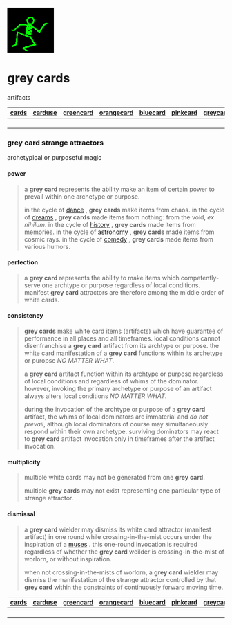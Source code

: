 ![dancer](assets/dancer.gif)

# grey cards

artifacts

|  [cards](cards.md)  |  [carduse](carduse.md)  |  [greencard](greencard.md)  |  [orangecard](orangecard.md)  |  [bluecard](bluecard.md)  |  [pinkcard](pinkcard.md)  |  [greycard](greycard.md)  |  [mintcard](mintcard.md)  |  [goldcard](goldcard.md)  |  [yellowcard](yellowcard.md)  | 
| ------------------- | ----------------------- | --------------------------- | ----------------------------- | ------------------------- | ------------------------- | ------------------------- | ------------------------- | ------------------------- | ----------------------------- | 
| &nbsp;              | &nbsp;                  | &nbsp;                      | &nbsp;                        | &nbsp;                    | &nbsp;                    | &nbsp;                    | &nbsp;                    | &nbsp;                    | &nbsp;                        | 

### grey card strange attractors

archetypical or purposeful magic

#### 

#### power
>
>  a **grey card** represents the ability make an item of certain power to prevail within one archetype or purpose. 
>
>  in the cycle of  [dance](dance.md) , **grey cards** make items from chaos. in the cycle of  [dreams](dreams.md) , **grey cards** made items from nothing: from the void, *ex nihilum*. in the cycle of  [history](history.md) , **grey cards** made items from memories. in the cycle of  [astronomy](astronomy.md) , **grey cards** made items from cosmic rays. in the cycle of  [comedy](comedy.md) , **grey cards** made items from various humors.

#### 

#### perfection
>
>  a **grey card** represents the ability to make items which competently-serve one archtype or purpose regardless of local conditions. manifest **grey card** attractors are therefore among the middle order of white cards.

#### 

#### consistency
>
>  **grey cards** make white card items (artifacts) which have guarantee of performance in all places and all timeframes. local conditions cannot disenfranchise a **grey card** artifact from its archtype or purpose. the white card manifestation of a **grey card** functions within its archetype or puropse *NO MATTER WHAT*. 
>
>  a **grey card** artifact function within its archtype or purpose regardless of local conditions and regardless of whims of the dominator. however, invoking the primary archetype or purpose of an artifact always alters local conditions *NO MATTER WHAT*.
>
>  during the invocation of the archtype or purpose of a **grey card** artifact, the whims of local dominators are immaterial and *do not prevail*, although local dominators of course may simultaneously respond within their own archetype. surviving dominators may react to **grey card** artifact invocation only in timeframes after the artifact invocation.

#### 

#### multiplicity
>
>  multiple white cards may not be generated from one **grey card**.
>
>  multiple **grey cards** may not exist representing one particular type of strange attractor. 

#### 

#### dismissal
>
>  a **grey card** wielder may dismiss its white card attractor (manifest artifact) in one round while crossing-in-the-mist occurs under the inspiration of a  [muses](muses.md) . this one-round invocation is required regardless of whether the **grey card** weilder is crossing-in-the-mist of worlorn, or without inspiration.
>
>  when not crossing-in-the-mists of worlorn, a **grey card** wielder may dismiss the manifestation of the strange attractor controlled by that **grey card** within the constraints of continuously forward moving time.

|  [cards](cards.md)  |  [carduse](carduse.md)  |  [greencard](greencard.md)  |  [orangecard](orangecard.md)  |  [bluecard](bluecard.md)  |  [pinkcard](pinkcard.md)  |  [greycard](greycard.md)  |  [mintcard](mintcard.md)  |  [goldcard](goldcard.md)  |  [yellowcard](yellowcard.md)  | 
| ------------------- | ----------------------- | --------------------------- | ----------------------------- | ------------------------- | ------------------------- | ------------------------- | ------------------------- | ------------------------- | ----------------------------- | 
| &nbsp;              | &nbsp;                  | &nbsp;                      | &nbsp;                        | &nbsp;                    | &nbsp;                    | &nbsp;                    | &nbsp;                    | &nbsp;                    | &nbsp;                        | 

 
